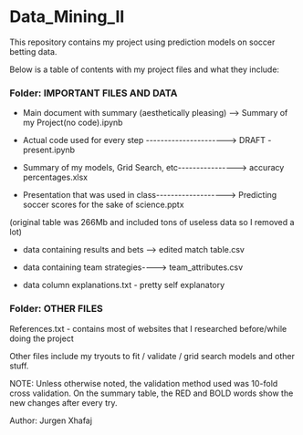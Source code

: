 # Data_Mining_II
This repository contains my project using prediction models on soccer betting data.

Below is a table of contents with my project files and what they include:

### Folder:		IMPORTANT FILES AND DATA

* Main document with summary (aesthetically pleasing) --> Summary of my Project(no code).ipynb

* Actual code used for every step ----------------------> DRAFT - present.ipynb

* Summary of my models, Grid Search, etc----------------> accuracy percentages.xlsx

* Presentation that was used in class-------------------> Predicting soccer scores for the sake of science.pptx

(original table was 266Mb and included tons of useless data so I removed a lot)

* data containing results and bets --> edited match table.csv

* data containing team strategies----> team_attributes.csv

* data column explanations.txt -  pretty self explanatory

### Folder:		OTHER FILES

References.txt - contains most of websites that I researched before/while doing the project

Other files include my tryouts to fit / validate / grid search models and other stuff.


NOTE: Unless otherwise noted, the validation method used was 10-fold cross validation.
On the summary table, the RED and BOLD words show the new changes after every try.

Author: Jurgen Xhafaj
